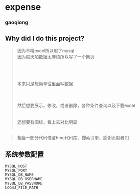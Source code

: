 # expense
### gaoqiong
## Why did I do this project?
> 因为不精excel所以用了mysql<br/>
> 因为每天加数据太麻烦所以写了一个网页<br/><br/><br/><br/><br/>
> 本来只是想简单往里面写数据<br/><br/><br/><br/>
> 然后想要展示，修改，或者删除，各种条件查询以及下载excel<br/><br/><br/>
> 还想要有图标，看上去对比明显<br/><br/>

> 相当一部分代码借鉴hmc代码库、搜索引擎，感谢贡献者们<br/>


## 系统参数配置
```
MYSQL_HOST
MYSQL_PORT
MYSQL_DB_NAME
MYSQL_DB_USERNAME
MYSQL_DB_PASSWORD
LOG4J_FILE_PATH
```